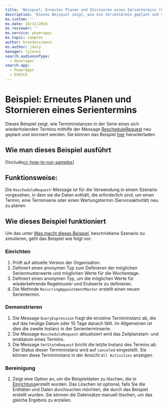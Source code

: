 ```yaml
---
title: 'Beispiel: Erneutes Planen und Stornieren eines Serientermins (Common Data Service for Apps) | Microsoft Docs'
description: 'Dieses Beispiel zeigt, wie ein Serientermin geplant und storniert wird.'
ms.custom: ''
ms.date: 10/31/2018
ms.reviewer: ''
ms.service: powerapps
ms.topic: samples
author: brandonsimons
ms.author: jdaly
manager: ryjones
search.audienceType:
  - developer
search.app:
  - PowerApps
  - D365CE
---
```

# <a name="sample-reschedule-and-cancel-a-recurring-appointment"></a>Beispiel: Erneutes Planen und Stornieren eines Serientermins

<!-- https://docs.microsoft.com/en-us/dynamics365/customer-engagement/developer/sample-reschedule-cancel-recurring-appointment -->

Dieses Beispiel zeigt, wie Termininstanzen in der Serie eines sich wiederholenden Termins mithilfe der Message [RescheduleRequest](https://docs.microsoft.com/en-us/dotnet/api/microsoft.crm.sdk.messages.reschedulerequest?view=dynamics-general-ce-9) neu geplant und storniert werden. Sie können das Beispiel [hier](https://github.com/Microsoft/PowerApps-Samples/tree/master/cds/orgsvc/C%23/RecurringAppointment) herunterladen.

## <a name="how-to-run-this-sample"></a>Wie man dieses Beispiel ausführt

[!include[cc-how-to-run-samples](../../includes/cc-how-to-run-samples.md)]

## <a name="what-this-sample-does"></a>Funktionsweise:

Die `RescheduleRequest`-Message ist für die Verwendung in einem Szenario vorgesehen, in dem sie die Daten enthält, die erforderlich sind, um einen Termin, eine Terminserie oder einen Wartungstermin (Serviceaktivität) neu zu planen.

## <a name="how-this-sample-works"></a>Wie dieses Beispiel funktioniert

Um das unter [Was macht dieses Beispiel](#what-this-sample-does), beschriebene Szenario zu simulieren, geht das Beispiel wie folgt vor:

### <a name="setup"></a>Einrichten

1. Prüft auf aktuelle Version der Organisation. 
2. Definiert einen anonymen Typ zum Definieren der möglichen Serienmusterwerte und möglichen Werte für die Wochentage.
3. Definiert einen anonymen Typ, um die möglichen Werte für wiederkehrende Regelmuster und Endwerte zu definieren.
4. Die Methode `RecurringAppointmentMaster` erstellt einen neuen Serientermin.

### <a name="demonstrate"></a>Demonstrieren

1. Die Message `QueryExpression` fragt die einzelne Termininstanz ab, die auf das heutige Datum oder 10 Tage danach fällt. Im Allgemeinen ist dies die zweite Instanz in der Serienterminserie.
3. Die Message `RescheduleRequest` aktualisiert wird das Zeitplanstart- und enddatum eines Termins.
4. Die Message `SetStateRequest` bricht die letzte Instanz des Termins ab. Der Status dieser Termininstanz wird auf `canceled` eingestellt. Sie können diese Termininstanz in der Ansicht `All Activities` anzeigen.

### <a name="clean-up"></a>Bereinigung

1. Zeigt eine Option an, um die Beispieldaten zu löschen, die in [Einrichtung](#setup)erstellt wurden.
    Das Löschen ist optional, falls Sie die Entitäten und Daten durchsuchen möchten, die durch das Beispiel erstellt wurden. Sie können die Datensätze manuell löschen, um das gleiche Ergebnis zu erzielen.
